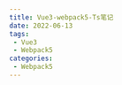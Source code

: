 ```yaml
---
title: Vue3-webpack5-Ts笔记
date: 2022-06-13
tags:
 - Vue3
 - Webpack5
categories:
 - Webpack5
---
```



